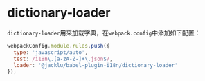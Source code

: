 # dictionary-loader

`dictionary-loader`用来加载字典，在`webpack.config`中添加如下配置：

```js
webpackConfig.module.rules.push({
  type: 'javascript/auto',
  test: /i18n\.[a-zA-Z-]+\.json$/,
  loader: '@jacklu/babel-plugin-i18n/dictionary-loader'
});
```
